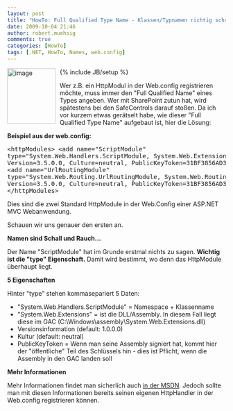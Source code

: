 ```yaml
---
layout: post
title: "HowTo: Full Qualified Type Name - Klassen/Typnamen richtig schreiben"
date: 2009-10-04 21:46
author: robert.muehsig
comments: true
categories: [HowTo]
tags: [.NET, HowTo, Names, web.config]
---
```

{% include JB/setup %}
<a href="{{BASE_PATH}}/assets/wp-images/image831.png"><img style="border-right: 0px; border-top: 0px; margin: 0px 10px 0px 0px; border-left: 0px; border-bottom: 0px" height="127" alt="image" src="{{BASE_PATH}}/assets/wp-images/image_thumb16.png" width="111" align="left" border="0"></a>  <p>Wer z.B. ein HttpModul in der Web.config registrieren möchte, muss immer den "Full Qualified Name" eines Types angeben. Wer mit SharePoint zutun hat, wird spätestens bei den SafeControls darauf stoßen. Da ich vor kurzem etwas gerätselt habe, wie dieser "Full Qualified Type Name" aufgebaut ist, hier die Lösung:</p><!--more--> <p><strong>Beispiel aus der web.config:</strong></p> <div class="wlWriterSmartContent" id="scid:812469c5-0cb0-4c63-8c15-c81123a09de7:2db2f2cf-16d1-44d1-bf1c-393004204787" style="padding-right: 0px; display: inline; padding-left: 0px; float: none; padding-bottom: 0px; margin: 0px; padding-top: 0px"><pre name="code" class="c#">		&lt;httpModules&gt;
			&lt;add name="ScriptModule" type="System.Web.Handlers.ScriptModule, System.Web.Extensions, Version=3.5.0.0, Culture=neutral, PublicKeyToken=31BF3856AD364E35"/&gt;
			&lt;add name="UrlRoutingModule" type="System.Web.Routing.UrlRoutingModule, System.Web.Routing, Version=3.5.0.0, Culture=neutral, PublicKeyToken=31BF3856AD364E35"/&gt;
		&lt;/httpModules&gt;</pre></div>
<p>Dies sind die zwei Standard HttpModule in der Web.Config einer ASP.NET MVC Webanwendung.</p>
<p>Schauen wir uns genauer den ersten an.</p>
<p><strong>Namen sind Schall und Rauch...</strong></p>
<p>Der Name "ScriptModule" hat im Grunde erstmal nichts zu sagen. <strong>Wichtig ist die "type" Eigenschaft.</strong> Damit wird bestimmt, wo denn das HttpModule überhaupt liegt.</p>
<p><strong>5 Eigenschaften</strong></p>
<p>Hinter "type" stehen kommasepariert 5 Daten:</p>
<ul>
<li>"System.Web.Handlers.ScriptModule" = Namespace + Klassenname</li>
<li>"System.Web.Extensions" = ist die DLL/Assembly. In diesem Fall liegt diese im GAC (C:\Windows\assembly\System.Web.Extensions.dll)</li>
<li>Versionsinformation (default: 1.0.0.0)</li>
<li>Kultur (default: neutral)</li>
<li>PublicKeyToken = Wenn man seine Assembly signiert hat, kommt hier der "öffentliche" Teil des Schlüssels hin - dies ist Pflicht, wenn die Assembly in den GAC landen soll</li></ul>
<p><strong>Mehr Informationen</strong></p>
<p>Mehr Informationen findet man sicherlich auch <a href="http://msdn.microsoft.com/en-us/library/yfsftwz6.aspx">in der MSDN</a>. Jedoch sollte man mit diesen Informationen bereits seinen eigenen HttpHandler in der Web.config registrieren können.</p>

